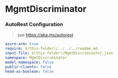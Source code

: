# MgmtDiscriminator

### AutoRest Configuration

> see https://aka.ms/autorest

``` yaml
azure-arm: true
require: $(this-folder)/../../../readme.md
input-file: $(this-folder)/MgmtDiscriminator.json
namespace: MgmtDiscriminator
model-namespace: false
public-clients: false
head-as-boolean: false
```
